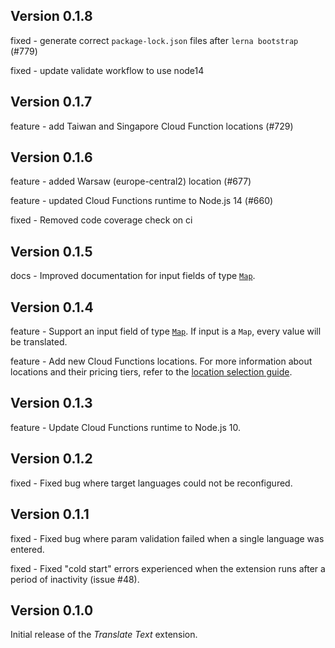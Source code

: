 ## Version 0.1.8


fixed - generate correct `package-lock.json` files after `lerna bootstrap` (#779)

fixed - update validate workflow to use node14

## Version 0.1.7

feature - add Taiwan and Singapore Cloud Function locations (#729)

## Version 0.1.6

feature - added Warsaw (europe-central2) location (#677)

feature - updated Cloud Functions runtime to Node.js 14 (#660)

fixed - Removed code coverage check on ci

## Version 0.1.5

docs - Improved documentation for input fields of type [`Map`](https://firebase.google.com/docs/firestore/manage-data/data-types#data_types).

## Version 0.1.4

feature - Support an input field of type [`Map`](https://firebase.google.com/docs/firestore/manage-data/data-types#data_types). If input is a `Map`, every value will be translated.

feature - Add new Cloud Functions locations. For more information about locations and their pricing tiers, refer to the [location selection guide](https://firebase.google.com/docs/functions/locations).

## Version 0.1.3

feature - Update Cloud Functions runtime to Node.js 10.

## Version 0.1.2

fixed - Fixed bug where target languages could not be reconfigured.

## Version 0.1.1

fixed - Fixed bug where param validation failed when a single language was entered.

fixed - Fixed "cold start" errors experienced when the extension runs after a period of inactivity (issue #48).

## Version 0.1.0

Initial release of the _Translate Text_ extension.
